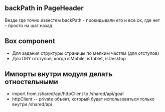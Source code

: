 ## backPath in PageHeader
Везде где точно известем backPath - прокидывали его и все ок, где нет - просто на шаг назад

## Box component
* Для задания структуры страницы по мелким частям (для отступов)
* Для DRY отступов, когда isMobile, isTablet, isDesktop

## Импорты внутри модуля делать отностельными
* import from /shared/api/httpClient to /shared/api/goal
* httpClient -- private объект, который будет использоваться только внутри /shared/api